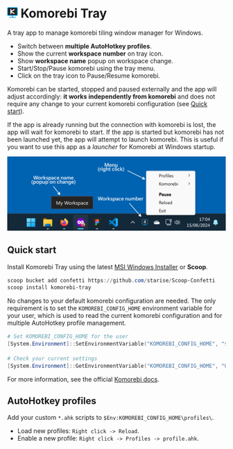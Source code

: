 # <img src="images/png/app.png" width="24"> Komorebi Tray

A tray app to manage komorebi tiling window manager for Windows.

- Switch between **multiple AutoHotkey profiles**.
- Show the current **workspace number** on tray icon.
- Show **workspace name** popup on workspace change.
- Start/Stop/Pause komorebi using the tray menu.
- Click on the tray icon to Pause/Resume komorebi.

Komorebi can be started, stopped and paused externally and the app will adjust accordingly: **it works independently from komorebi** and does not require any change to your current komorebi configuration (see [Quick start](#quick-start)).

If the app is already running but the connection with komorebi is lost, the app will wait for komorebi to start. If the app is started but komorebi has not been launched yet, the app will attempt to launch komorebi. This is useful if you want to use this app as a _launcher_ for Komorebi at Windows startup.

![Komorebi Tray Preview](images/preview.png)

## Quick start

Install Komorebi Tray using the latest [MSI Windows Installer](https://github.com/starise/komorebi-tray/releases/latest) or **Scoop**.

```powershell
scoop bucket add confetti https://github.com/starise/Scoop-Confetti
scoop install komorebi-tray
```

No changes to your default komorebi configuration are needed. The only requirement is to set the `KOMOREBI_CONFIG_HOME` environment variable for your user, which is used to read the current komorebi configuration and for multiple AutoHotkey profile management.

```powershell
# Set KOMOREBI_CONFIG_HOME for the user
[System.Environment]::SetEnvironmentVariable("KOMOREBI_CONFIG_HOME", "$($Env:USERPROFILE)\.config\komorebi", "User")

# Check your current settings
[System.Environment]::GetEnvironmentVariable("KOMOREBI_CONFIG_HOME", "User")
```

For more information, see the official [Komorebi docs](https://lgug2z.github.io/komorebi/common-workflows/komorebi-config-home.html).

## AutoHotkey profiles

Add your custom `*.ahk` scripts to `$Env:KOMOREBI_CONFIG_HOME\profiles\`.

- Load new profiles: `Right click -> Reload`.
- Enable a new profile: `Right click -> Profiles -> profile.ahk`.
